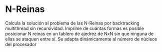 # N-Reinas
Calcula la solución al problema de las N-Reinas por backtracking multithread sin recursividad. Imprime de cuántas formas es posible posicionar N reinas en un tablero de ajedrez de NxN sin que ninguna de ellas se ataquen entre sí. Se adapta dinámicamente al número de núcleos del procesador
